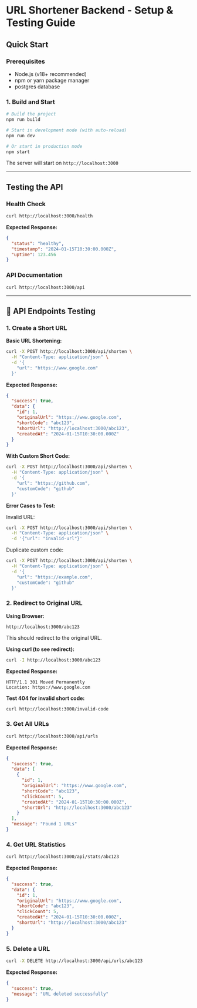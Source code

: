 # URL Shortener Backend - Setup & Testing Guide

## Quick Start

### Prerequisites
- Node.js (v18+ recommended)
- npm or yarn package manager
- postgres database


### 1. Build and Start

```bash
# Build the project
npm run build

# Start in development mode (with auto-reload)
npm run dev

# Or start in production mode
npm start
```

The server will start on `http://localhost:3000`

---

##  Testing the API

### Health Check

```bash
curl http://localhost:3000/health
```

**Expected Response:**
```json
{
  "status": "healthy",
  "timestamp": "2024-01-15T10:30:00.000Z",
  "uptime": 123.456
}
```

### API Documentation

```bash
curl http://localhost:3000/api
```

---

## 📝 API Endpoints Testing

### 1. Create a Short URL

**Basic URL Shortening:**
```bash
curl -X POST http://localhost:3000/api/shorten \
  -H "Content-Type: application/json" \
  -d '{
    "url": "https://www.google.com"
  }'
```

**Expected Response:**
```json
{
  "success": true,
  "data": {
    "id": 1,
    "originalUrl": "https://www.google.com",
    "shortCode": "abc123",
    "shortUrl": "http://localhost:3000/abc123",
    "createdAt": "2024-01-15T10:30:00.000Z"
  }
}
```

**With Custom Short Code:**
```bash
curl -X POST http://localhost:3000/api/shorten \
  -H "Content-Type: application/json" \
  -d '{
    "url": "https://github.com",
    "customCode": "github"
  }'
```

**Error Cases to Test:**

Invalid URL:
```bash
curl -X POST http://localhost:3000/api/shorten \
  -H "Content-Type: application/json" \
  -d '{"url": "invalid-url"}'
```

Duplicate custom code:
```bash
curl -X POST http://localhost:3000/api/shorten \
  -H "Content-Type: application/json" \
  -d '{
    "url": "https://example.com",
    "customCode": "github"
  }'
```

### 2. Redirect to Original URL

**Using Browser:**
```
http://localhost:3000/abc123
```
This should redirect to the original URL.

**Using curl (to see redirect):**
```bash
curl -I http://localhost:3000/abc123
```

**Expected Response:**
```
HTTP/1.1 301 Moved Permanently
Location: https://www.google.com
```

**Test 404 for invalid short code:**
```bash
curl http://localhost:3000/invalid-code
```

### 3. Get All URLs

```bash
curl http://localhost:3000/api/urls
```

**Expected Response:**
```json
{
  "success": true,
  "data": [
    {
      "id": 1,
      "originalUrl": "https://www.google.com",
      "shortCode": "abc123",
      "clickCount": 5,
      "createdAt": "2024-01-15T10:30:00.000Z",
      "shortUrl": "http://localhost:3000/abc123"
    }
  ],
  "message": "Found 1 URLs"
}
```

### 4. Get URL Statistics

```bash
curl http://localhost:3000/api/stats/abc123
```

**Expected Response:**
```json
{
  "success": true,
  "data": {
    "id": 1,
    "originalUrl": "https://www.google.com",
    "shortCode": "abc123",
    "clickCount": 5,
    "createdAt": "2024-01-15T10:30:00.000Z",
    "shortUrl": "http://localhost:3000/abc123"
  }
}
```

### 5. Delete a URL

```bash
curl -X DELETE http://localhost:3000/api/urls/abc123
```

**Expected Response:**
```json
{
  "success": true,
  "message": "URL deleted successfully"
}
```

